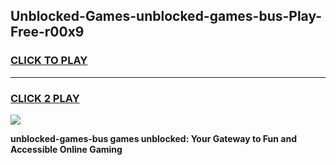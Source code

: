 
## Unblocked-Games-unblocked-games-bus-Play-Free-r00x9
<h3>
<a href="https://premium76.site?title=unblocked-games-bus&ref=10A">CLICK TO PLAY</a></h3>
<hr>

<h3>
<a href="https://premium76.site?title=unblocked-games-bus&ref=10A">CLICK 2 PLAY</a>
  
</h3>

<a href="https://premium76.site?title=unblocked-games-bus&ref=10A"><img src="https://clearcache.store/games.png"></a>


**unblocked-games-bus games unblocked: Your Gateway to Fun and Accessible Online Gaming**
